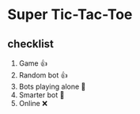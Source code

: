 # Super Tic-Tac-Toe

## checklist

1. Game 👍
2. Random bot 👍
3. Bots playing alone 🤏
4. Smarter bot 🤥
5. Online ❌

